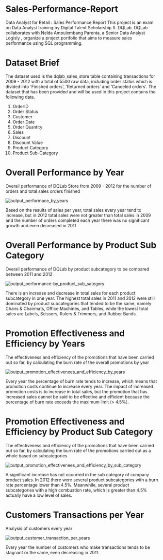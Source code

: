 # Sales-Performance-Report
Data Analyst for Retail : Sales Performance Report
This project is an exam on Data Analyst training by Digital Talent Scholarship ft. DQLab. DQLab collaborates with Nelda Ampulembang Parenta, a Senior Data Analyst Logisly , organize a project portfolio that aims to measure sales performance using SQL programming.

# Dataset Brief
The dataset used is the dqlab_sales_store table containing transactions for 2009 - 2012 with a total of 5500 raw data, including order status which is divided into 'Finished orders', 'Returned orders' and 'Canceled orders'.
The dataset that has been provided and will be used in this project contains the following data.
1.	OrderID
2.	Order Status
3.	Customer
4.	Order Date
5.	Order Quantity
6.	Sales
7.	Discount
8.	Discount Value
9.	Product Category
10.	Product Sub-Category

# Overall Performance by Year
Overall performance of DQLab Store from 2009 - 2012 for the number of orders and total sales orders finished

![output_performace_by_years](https://user-images.githubusercontent.com/59629470/163820767-95358f25-c098-4f1a-9d0e-069bc923756a.png)

Based on the results of sales per year, total sales every year tend to increase, but in 2012 total sales were not greater than total sales in 2009 and the number of orders completed each year there was no significant growth and even decreased in 2011.

# Overall Performance by Product Sub Category
Overall performance of DQLab by product subcategory to be compared between 2011 and 2012

![output_performance-by_product_sub_sategory](https://user-images.githubusercontent.com/59629470/163827006-7d05e3c3-7678-40b6-8dce-d81cd1be2aa6.png)

There is an increase and decrease in total sales for each product subcategory in one year. The highest total sales in 2011 and 2012 were still dominated by product subcategories that tended to be the same, namely Chairs & Chairmats, Office Machines, and Tables, while the lowest total sales are Labels, Scissors, Rulers & Trimmers, and Rubber Bands.

# Promotion Effectiveness and Efficiency by Years
The effectiveness and efficiency of the promotions that have been carried out so far, by calculating the burn rate of the overall promotions by year

![output_promotion_effectivenees_and_efficiency_by_years](https://user-images.githubusercontent.com/59629470/163828271-65730810-7759-40ac-9fcd-f308256c64ea.png)

Every year the percentage of burn rate tends to increase, which means that promotion costs continue to increase every year. The impact of increased promotion costs is to increase in total sales, but the promotion that has increased sales cannot be said to be effective and efficient because the percentage of burn rate exceeds the maximum limit (> 4.5%).

# Promotion Effectiveness and Efficiency by Product Sub Category
The effectiveness and efficiency of the promotions that have been carried out so far, by calculating the burn rate of the promotions carried out as a whole based on subcategories

![output_promotion_effectivenees_and_efficiency_by_sub_category](https://user-images.githubusercontent.com/59629470/163829367-7fc70e64-93b7-447a-89f5-5ee478db5b81.png)

A significant increase has not occurred in the sub category of company product sales. In 2012 there were several product subcategories with a burn rate percentage lower than 4.5%. Meanwhile, several product subcategories with a high combustion rate, which is greater than 4.5% actually have a low level of sales.

# Customers Transactions per Year
Analysis of customers every year

![output_customer_transaction_per_years](https://user-images.githubusercontent.com/59629470/163830741-e196d764-67e3-483e-a895-b2778a74003c.png)

Every year the number of customers who make transactions tends to be stagnant or the same, even decreasing in 2011.
